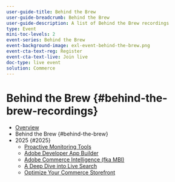 ```yaml
---
user-guide-title: Behind the Brew
user-guide-breadcrumb: Behind the Brew
user-guide-description: A list of Behind the Brew recordings
type: Event
mini-toc-levels: 2
event-series: Behind the Brew
event-background-image: exl-event-behind-the-brew.png
event-cta-text-reg: Register
event-cta-text-live: Join live
doc-type: live event
solution: Commerce
---
```


# Behind the Brew {#behind-the-brew-recordings}

+ [Overview](overview.md)
+ Behind the Brew {#behind-the-brew}
+ 2025 {#2025}
  + [Proactive Monitoring Tools](2025/proactive-monitoring-tools.md)
  + [Adobe Developer App Builder](2025/app-builder.md)
  + [Adobe Commerce Intelligence (fka MBI)](2025/commerce-intelligence.md)
  + [A Deep Dive into Live Search](2025/deep-dive-live-search.md)
  + [Optimize Your Commerce Storefront](2025/commerce-storefront.md)

